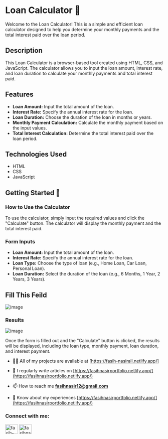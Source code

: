 # Loan Calculator 📱

Welcome to the Loan Calculator! This is a simple and efficient loan calculator designed to help you determine your monthly payments and the total interest paid over the loan period.

## Description

This Loan Calculator is a browser-based tool created using HTML, CSS, and JavaScript. The calculator allows you to input the loan amount, interest rate, and loan duration to calculate your monthly payments and total interest paid.

## Features

- **Loan Amount:** Input the total amount of the loan.
- **Interest Rate:** Specify the annual interest rate for the loan.
- **Loan Duration:** Choose the duration of the loan in months or years.
- **Monthly Payment Calculation:** Calculate the monthly payment based on the input values.
- **Total Interest Calculation:** Determine the total interest paid over the loan period.




## Technologies Used

- HTML
- CSS
- JavaScript

## Getting Started 🚀

### How to Use the Calculator

To use the calculator, simply input the required values and click the "Calculate" button. The calculator will display the monthly payment and the total interest paid.

### Form Inputs

- **Loan Amount:** Input the total amount of the loan.
- **Interest Rate:** Specify the annual interest rate for the loan.
- **Loan Type:** Choose the type of loan (e.g., Home Loan, Car Loan, Personal Loan).
- **Loan Duration:** Select the duration of the loan (e.g., 6 Months, 1 Year, 2 Years, 3 Years).
## Fill This Feild
![image](https://github.com/user-attachments/assets/0b21c2b1-75d2-45ac-8fae-c0c9ffd81dbd)


### Results
![image](https://github.com/user-attachments/assets/1ad20eea-ce44-4027-8320-18c7a77c6f80)

Once the form is filled out and the "Calculate" button is clicked, the results will be displayed, including the loan type, monthly payment, loan duration, and interest payment.


- 👨‍💻 All of my projects are available at [https://fasih-nasirall.netlify.app/]

- 📝 I regularly write articles on [https://fasihnasirportfolio.netlify.app/](https://fasihnasirportfolio.netlify.app/)

- 📫 How to reach me **fasihnasir12@gmail.com**

- 📄 Know about my experiences [https://fasihnasirportfolio.netlify.app/](https://fasihnasirportfolio.netlify.app/)

<h3 align="left">Connect with me:</h3>
<p align="left">
<a href="https://www.linkedin.com/in/fasih-nasir-830959252/" target="blank"><img align="center" src="https://raw.githubusercontent.com/rahuldkjain/github-profile-readme-generator/master/src/images/icons/Social/linked-in-alt.svg" alt="fasih-nasir" height="30" width="40" /></a>
<a href="https://www.facebook.com/profile.php?id=61550661127214&__cft__[0]=AZXhjvf3WTk2ymE3m0SfWANLefMQhtPC-dUiYAgllgPpEtD5IDZ-5olzVV_X2I3tHIC3_nPRlKFwAAzYgkH0Uz7Xm3TmGwHsUUWF9MGbo1D64JfpL6_NaA22nqgxLDE7tYGkUZwRaQItx4eQAW09B08CgUzgQrZm3-9_7N6fTTHocl3wb_4i1QsqIWlx-6nayx0&__tn__=-]C%2CP-R" target="blank"><img align="center" src="https://raw.githubusercontent.com/rahuldkjain/github-profile-readme-generator/master/src/images/icons/Social/facebook.svg" alt="fasihnasir" height="30" width="40" /></a>
</p>
